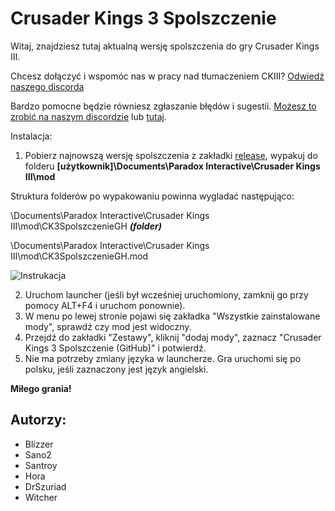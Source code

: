 # Crusader Kings 3 Spolszczenie
Witaj, znajdziesz tutaj aktualną wersję spolszczenia do gry Crusader Kings III. 

Chcesz dołączyć i wspomóc nas w pracy nad tłumaczeniem CKIII? [Odwiedź naszego discorda](https://discord.gg/Qh3HXJKU35)

Bardzo pomocne będzie równiesz zgłaszanie błędów i sugestii. [Możesz to zrobić na naszym discordzie](https://discord.gg/Qh3HXJKU35) lub [tutaj](https://github.com/Niukron/Crusader-Kings-3-Spolszczenie/issues).

Instalacja:

1. Pobierz najnowszą wersję spolszczenia z zakładki [release](https://github.com/Niukron/Crusader-Kings-3-Spolszczenie/releases), wypakuj do folderu **[użytkownik]\Documents\Paradox Interactive\Crusader Kings III\mod**

Struktura folderów po wypakowaniu powinna wygladać następująco: 

\Documents\Paradox Interactive\Crusader Kings III\mod\CK3SpolszczenieGH ***(folder)***

\Documents\Paradox Interactive\Crusader Kings III\mod\CK3SpolszczenieGH.mod


![Instrukacja](https://i.ibb.co/1vFqrtZ/instrukcja.png)

2. Uruchom launcher (jeśli był wcześniej uruchomiony, zamknij go przy pomocy ALT+F4 i uruchom ponownie).
3. W  menu po lewej stronie pojawi się zakładka "Wszystkie zainstalowane mody", sprawdź czy mod jest widoczny.
4. Przejdź do zakładki "Zestawy", kliknij "dodaj mody", zaznacz "Crusader Kings 3 Spolszczenie (GitHub)" i potwierdź.
5. Nie ma potrzeby zmiany języka w launcherze. Gra uruchomi się po polsku, jeśli zaznaczony jest język angielski.

**Miłego grania!**

## Autorzy:
- Blizzer
- Sano2
- Santroy
- Hora
- DrSzuriad
- Witcher
